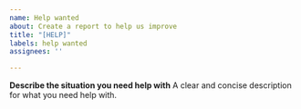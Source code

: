 ```yaml
---
name: Help wanted
about: Create a report to help us improve
title: "[HELP]"
labels: help wanted
assignees: ''

---
```


**Describe the situation you need help with**
A clear and concise description for what you need help with.
